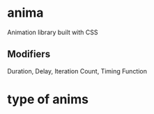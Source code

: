 # anima
Animation library built with CSS

## Modifiers

Duration, Delay, Iteration Count, Timing Function

# type of anims

